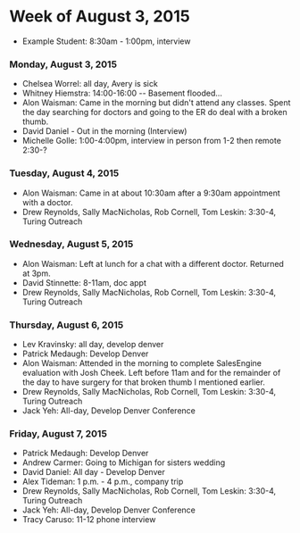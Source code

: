 # Week of August 3, 2015

* Example Student: 8:30am - 1:00pm, interview

### Monday, August 3, 2015

* Chelsea Worrel: all day, Avery is sick
* Whitney Hiemstra: 14:00-16:00 -- Basement flooded...
* Alon Waisman: Came in the morning but didn't attend any classes. Spent the day searching for doctors and going to the ER do deal with a broken thumb.
* David Daniel - Out in the morning (Interview)
* Michelle Golle: 1:00-4:00pm, interview in person from 1-2 then remote 2:30-?

### Tuesday, August 4, 2015

* Alon Waisman: Came in at about 10:30am after a 9:30am appointment with a doctor.
* Drew Reynolds, Sally MacNicholas, Rob Cornell, Tom Leskin: 3:30-4, Turing Outreach

### Wednesday, August 5, 2015

* Alon Waisman: Left at lunch for a chat with a different doctor. Returned at 3pm.
* David Stinnette: 8-11am, doc appt
* Drew Reynolds, Sally MacNicholas, Rob Cornell, Tom Leskin: 3:30-4, Turing Outreach

### Thursday, August 6, 2015

* Lev Kravinsky: all day, develop denver
* Patrick Medaugh: Develop Denver
* Alon Waisman: Attended in the morning to complete SalesEngine evaluation with Josh Cheek. Left before 11am and for the remainder of the day to have surgery for that broken thumb I mentioned earlier.
* Drew Reynolds, Sally MacNicholas, Rob Cornell, Tom Leskin: 3:30-4, Turing Outreach
* Jack Yeh: All-day, Develop Denver Conference

### Friday, August 7, 2015

* Patrick Medaugh: Develop Denver
* Andrew Carmer: Going to Michigan for sisters wedding
* David Daniel: All day - Develop Denver
* Alex Tideman: 1 p.m. - 4 p.m., company trip
* Drew Reynolds, Sally MacNicholas, Rob Cornell, Tom Leskin: 3:30-4, Turing Outreach
* Jack Yeh: All-day, Develop Denver Conference
* Tracy Caruso: 11-12 phone interview

